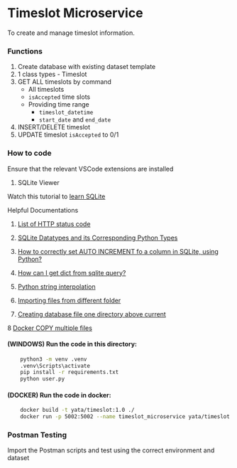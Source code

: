 # Timeslot Microservice

To create and manage timeslot information.

### Functions

1. Create database with existing dataset template
2. 1 class types - Timeslot
3. GET ALL timeslots by command
    - All timeslots
    - `isAccepted` time slots
    - Providing time range
        - `timeslot_datetime`
        - `start_date` and `end_date`
4. INSERT/DELETE timeslot
5. UPDATE timeslot `isAccepted` to 0/1

### How to code

Ensure that the relevant VSCode extensions are installed

1. SQLite Viewer

Watch this tutorial to [learn SQLite](https://www.youtube.com/watch?v=pd-0G0MigUA)

Helpful Documentations

1. [List of HTTP status code](https://en.wikipedia.org/wiki/List_of_HTTP_status_codes)

2. [SQLite Datatypes and its Corresponding Python Types](https://www.geeksforgeeks.org/sqlite-datatypes-and-its-corresponding-python-types/)

3. [How to correctly set AUTO INCREMENT fo a column in SQLite, using Python?](https://stackoverflow.com/questions/7905859/is-there-auto-increment-in-sqlite)

4. [How can I get dict from sqlite query?](https://stackoverflow.com/questions/3300464/how-can-i-get-dict-from-sqlite-query)

5. [Python string interpolation](https://www.programiz.com/python-programming/string-interpolation#google_vignette)

6. [Importing files from different folder](https://stackoverflow.com/questions/4383571/importing-files-from-different-folder)

7. [Creating database file one directory above current](https://stackoverflow.com/questions/36784897/creating-database-file-one-directory-above-current)

8 [Docker COPY multiple files](https://stackoverflow.com/questions/30256386/how-to-copy-multiple-files-in-one-layer-using-a-dockerfile)

#### (WINDOWS) Run the code in this directory:

```BASH
    python3 -m venv .venv
    .venv\Scripts\activate
    pip install -r requirements.txt
    python user.py
```

#### (DOCKER) Run the code in docker:

```BASH
    docker build -t yata/timeslot:1.0 ./
    docker run -p 5002:5002 --name timeslot_microservice yata/timeslot:1.0
```

### Postman Testing

Import the Postman scripts and test using the correct environment and dataset
